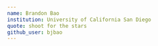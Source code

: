 ```yaml
---
name: Brandon Bao
institution: University of California San Diego
quote: shoot for the stars
github_user: bjbao
---
```

